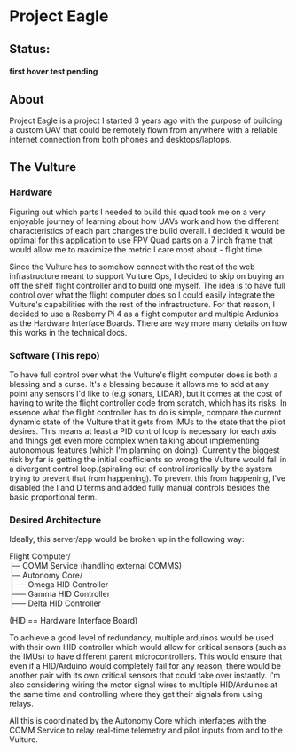 # Project Eagle

## Status:  
#### first hover test pending

## About
Project Eagle is a project I started 3 years ago with the purpose of building a custom UAV that could be remotely flown from anywhere with a reliable internet connection from both phones and desktops/laptops.

## The Vulture

### Hardware 
Figuring out which parts I needed to build this quad took me on a very enjoyable journey of learning about how UAVs work and how the different characteristics of each part changes the build overall. I decided it would be optimal for this application to use FPV Quad parts on a 7 inch frame that would allow me to maximize the metric I care most about - flight time.

Since the Vulture has to somehow connect with the rest of the web infrastructure meant to support Vulture Ops, I decided to skip on buying an off the shelf flight controller and to build one myself. The idea is to have full control over what the flight computer does so I could easily integrate the Vulture's capabilities with the rest of the infrastructure. For that reason, I decided to use a Resberry Pi 4 as a flight computer and multiple Ardunios as the Hardware Interface Boards. There are way more many details on how this works in the technical docs.

### Software  (This repo)
To have full control over what the Vulture's flight computer does is both a blessing and a curse. It's a blessing because it allows me to add at any point any sensors I'd like to (e.g sonars, LIDAR), but it comes at the cost of having to write the flight controller code from scratch, which has its risks. In essence what the flight controller has to do is simple, compare the current dynamic state of the Vulture that it gets from IMUs to the state that the pilot desires. This means at least a PID control loop is necessary for each axis and things get even more complex when talking about implementing autonomous features (which I'm planning on doing). Currently the biggest risk by far is getting the initial coefficients so wrong the Vulture would fall in a divergent control loop.(spiraling out of control ironically by the system trying to prevent that from happening). To prevent this from happening, I've disabled the I and D terms and added fully manual controls besides the basic proportional term. 

### Desired Architecture

Ideally, this server/app would be broken up in the following way:

Flight Computer/<br />
├─ COMM Service (handling external COMMS)<br />
├─ Autonomy Core/<br />
├── Omega HID Controller<br />
├── Gamma HID Controller<br />
├── Delta HID Controller<br />

(HID == Hardware Interface Board)

To achieve a good level of redundancy, multiple arduinos would be used with their own HID controller which would allow for critical sensors (such as the IMUs) to have different parent microcontrollers. This would ensure that even if a HID/Arduino would completely fail for any reason, there would be another pair with its own critical sensors that could take over instantly. I'm also considering wiring the motor signal wires to multiple HID/Arduinos at the same time and controlling where they get their signals from using relays. 

All this is coordinated by the Autonomy Core which interfaces with the COMM Service to relay real-time telemetry and pilot inputs from and to the Vulture. 
